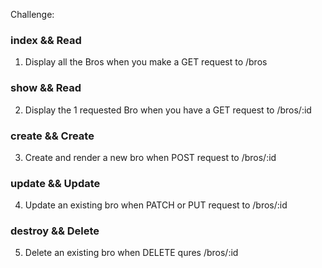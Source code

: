 Challenge:

### index && Read
  1. Display all the Bros when you make a GET request to /bros

### show && Read
  2. Display the 1 requested Bro when you have a GET request to /bros/:id

### create && Create
  3. Create and render a new bro when POST request to /bros/:id

### update && Update
  4. Update an existing bro when PATCH or PUT request to /bros/:id

### destroy && Delete
  5. Delete an existing bro when DELETE qures /bros/:id